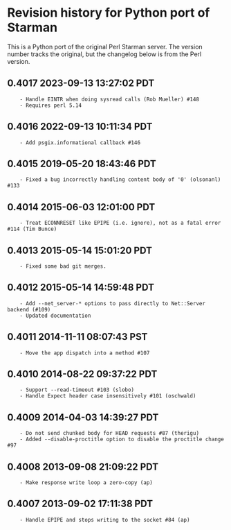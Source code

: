 # Revision history for Python port of Starman

This is a Python port of the original Perl Starman server. The version number tracks the original, but the changelog below is from the Perl version.

## 0.4017  2023-09-13 13:27:02 PDT
        - Handle EINTR when doing sysread calls (Rob Mueller) #148
        - Requires perl 5.14

## 0.4016  2022-09-13 10:11:34 PDT
        - Add psgix.informational callback #146

## 0.4015  2019-05-20 18:43:46 PDT
        - Fixed a bug incorrectly handling content body of '0' (olsonanl) #133

## 0.4014  2015-06-03 12:01:00 PDT
        - Treat ECONNRESET like EPIPE (i.e. ignore), not as a fatal error #114 (Tim Bunce)

## 0.4013  2015-05-14 15:01:20 PDT
        - Fixed some bad git merges.

## 0.4012  2015-05-14 14:59:48 PDT
        - Add --net_server-* options to pass directly to Net::Server backend (#109)
        - Updated documentation

## 0.4011  2014-11-11 08:07:43 PST
        - Move the app dispatch into a method #107

## 0.4010  2014-08-22 09:37:22 PDT
        - Support --read-timeout #103 (slobo)
        - Handle Expect header case insensitively #101 (oschwald)

## 0.4009  2014-04-03 14:39:27 PDT
        - Do not send chunked body for HEAD requests #87 (therigu)
        - Added --disable-proctitle option to disable the proctitle change #97

## 0.4008  2013-09-08 21:09:22 PDT
        - Make response write loop a zero-copy (ap)

## 0.4007  2013-09-02 17:11:38 PDT
        - Handle EPIPE and stops writing to the socket #84 (ap)
